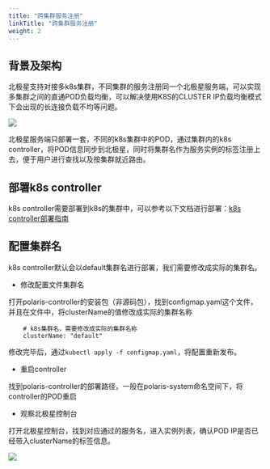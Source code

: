```yaml
---
title: "跨集群服务注册"
linkTitle: "跨集群服务注册"
weight: 2
---
```


## 背景及架构

北极星支持对接多k8s集群，不同集群的服务注册同一个北极星服务端，可以实现多集群之间的直通POD负载均衡，可以解决使用K8S的CLUSTER IP负载均衡模式下会出现的长连接负载不均等问题。

![](../images/部署架构.png)

北极星服务端只部署一套，不同的k8s集群中的POD，通过集群内的k8s controller，将POD信息同步到北极星，同时将集群名作为服务实例的标签注册上去，便于用户进行查找以及按集群就近路由。

## 部署k8s controller

k8s controller需要部署到k8s的集群中，可以参考以下文档进行部署：[k8s controller部署指南](/docs/使用指南/k8s和网格代理/安装polaris-controller/)

## 配置集群名

k8s controller默认会以default集群名进行部署，我们需要修改成实际的集群名。

- 修改配置文件集群名

打开polaris-controller的安装包（非源码包），找到configmap.yaml这个文件，并且在文件中，将clusterName的值修改成实际的集群名称

```
    # k8s集群名，需要修改成实际的集群名称
    clusterName: "default" 
```

修改完毕后，通过```kubectl apply -f configmap.yaml```，将配置重新发布。

- 重启controller

找到polaris-controller的部署路径，一般在polaris-system命名空间下，将controller的POD重启

- 观察北极星控制台

打开北极星控制台，找到对应通过的服务名，进入实例列表，确认POD IP是否已经带入clusterName的标签信息。

![](../images/实例列表.png)
